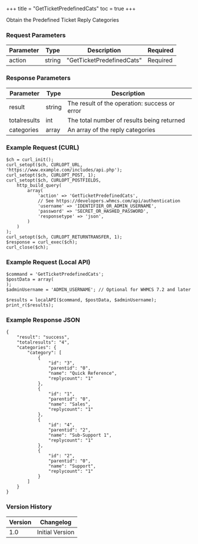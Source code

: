 +++
title = "GetTicketPredefinedCats"
toc = true
+++

Obtain the Predefined Ticket Reply Categories

### Request Parameters

| Parameter | Type | Description | Required |
| --------- | ---- | ----------- | -------- |
| action | string | "GetTicketPredefinedCats" | Required |

### Response Parameters

| Parameter | Type | Description |
| --------- | ---- | ----------- |
| result | string | The result of the operation: success or error |
| totalresults | int | The total number of results being returned |
| categories | array | An array of the reply categories |


### Example Request (CURL)

```
$ch = curl_init();
curl_setopt($ch, CURLOPT_URL, 'https://www.example.com/includes/api.php');
curl_setopt($ch, CURLOPT_POST, 1);
curl_setopt($ch, CURLOPT_POSTFIELDS,
    http_build_query(
        array(
            'action' => 'GetTicketPredefinedCats',
            // See https://developers.whmcs.com/api/authentication
            'username' => 'IDENTIFIER_OR_ADMIN_USERNAME',
            'password' => 'SECRET_OR_HASHED_PASSWORD',
            'responsetype' => 'json',
        )
    )
);
curl_setopt($ch, CURLOPT_RETURNTRANSFER, 1);
$response = curl_exec($ch);
curl_close($ch);
```


### Example Request (Local API)

```
$command = 'GetTicketPredefinedCats';
$postData = array(
);
$adminUsername = 'ADMIN_USERNAME'; // Optional for WHMCS 7.2 and later

$results = localAPI($command, $postData, $adminUsername);
print_r($results);
```


### Example Response JSON

```
{
    "result": "success",
    "totalresults": "4",
    "categories": {
        "category": [
            {
                "id": "3",
                "parentid": "0",
                "name": "Quick Reference",
                "replycount": "1"
            },
            {
                "id": "1",
                "parentid": "0",
                "name": "Sales",
                "replycount": "1"
            },
            {
                "id": "4",
                "parentid": "2",
                "name": "Sub-Support 1",
                "replycount": "1"
            },
            {
                "id": "2",
                "parentid": "0",
                "name": "Support",
                "replycount": "1"
            }
        ]
    }
}
```


### Version History

| Version | Changelog |
| ------- | --------- |
| 1.0 | Initial Version |
